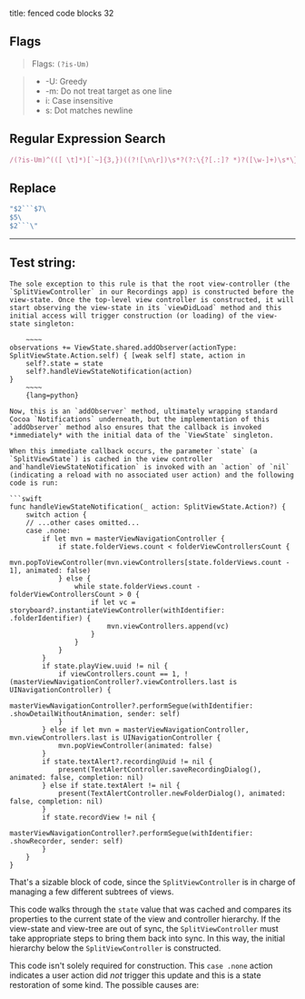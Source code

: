 title: fenced code blocks 32

## Flags

> Flags: `(?is-Um)`

> * -U: Greedy
> * -m: Do not treat target as one line
> * i: Case insensitive
> * s: Dot matches newline

## Regular Expression Search

```ruby
/(?is-Um)^(([ \t]*)[`~]{3,})((?![\n\r])\s*?(?:\{?[.:]? *)?([\w-]+)\s*\}?)?\s*[\r\n](.+?)[\r\n](?:\1)(?:[\r\n][ \t]*)?(\{\s*[.:]?(?:lang=)?([\w-]+) *\})?/
```

## Replace

```ruby
"$2```$7\
$5\
$2```\"
```

---

## Test string:

```text
The sole exception to this rule is that the root view-controller (the `SplitViewController` in our Recordings app) is constructed before the view-state. Once the top-level view controller is constructed, it will start observing the view-state in its `viewDidLoad` method and this initial access will trigger construction (or loading) of the view-state singleton:

    ~~~~
observations += ViewState.shared.addObserver(actionType: SplitViewState.Action.self) { [weak self] state, action in
	self?.state = state
	self?.handleViewStateNotification(action)
}
    ~~~~
    {lang=python}

Now, this is an `addObserver` method, ultimately wrapping standard Cocoa `Notifications` underneath, but the implementation of this `addObserver` method also ensures that the callback is invoked *immediately* with the initial data of the `ViewState` singleton.

When this immediate callback occurs, the parameter `state` (a `SplitViewState`) is cached in the view controller and`handleViewStateNotification` is invoked with an `action` of `nil` (indicating a reload with no associated user action) and the following code is run:

```swift             
func handleViewStateNotification(_ action: SplitViewState.Action?) {
	switch action {
	// ...other cases omitted...	
	case .none:
		if let mvn = masterViewNavigationController {
			if state.folderViews.count < folderViewControllersCount {
				mvn.popToViewController(mvn.viewControllers[state.folderViews.count - 1], animated: false)
			} else {
				while state.folderViews.count - folderViewControllersCount > 0 {
					if let vc = storyboard?.instantiateViewController(withIdentifier: .folderIdentifier) {
						mvn.viewControllers.append(vc)
					}
				}
			}
		}
		if state.playView.uuid != nil {
			if viewControllers.count == 1, !(masterViewNavigationController?.viewControllers.last is UINavigationController) {
				masterViewNavigationController?.performSegue(withIdentifier: .showDetailWithoutAnimation, sender: self)
			}
		} else if let mvn = masterViewNavigationController, mvn.viewControllers.last is UINavigationController {
			mvn.popViewController(animated: false)
		}
		if state.textAlert?.recordingUuid != nil {
			present(TextAlertController.saveRecordingDialog(), animated: false, completion: nil)
		} else if state.textAlert != nil {
			present(TextAlertController.newFolderDialog(), animated: false, completion: nil)
		}
		if state.recordView != nil {
			masterViewNavigationController?.performSegue(withIdentifier: .showRecorder, sender: self)
		}
	}
}
```

That's a sizable block of code, since the `SplitViewController` is in charge of managing a few different subtrees of views.

This code walks through the `state` value that was cached and compares its properties to the current state of the view and controller hierarchy. If the view-state and view-tree are out of sync, the `SplitViewController` must take appropriate steps to bring them back into sync. In this way, the initial hierarchy below the `SplitViewController` is constructed.

This code isn't solely required for construction. This `case .none` action indicates a user action did *not* trigger this update and this is a state restoration of some kind. The possible causes are:

```


